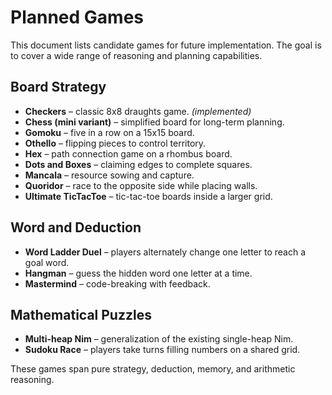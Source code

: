 # Planned Games

This document lists candidate games for future implementation. The goal is to cover a wide range of reasoning and planning capabilities.

## Board Strategy
 - **Checkers** – classic 8x8 draughts game. *(implemented)*
- **Chess (mini variant)** – simplified board for long-term planning.
- **Gomoku** – five in a row on a 15x15 board.
- **Othello** – flipping pieces to control territory.
- **Hex** – path connection game on a rhombus board.
- **Dots and Boxes** – claiming edges to complete squares.
- **Mancala** – resource sowing and capture.
- **Quoridor** – race to the opposite side while placing walls.
- **Ultimate TicTacToe** – tic-tac-toe boards inside a larger grid.

## Word and Deduction
- **Word Ladder Duel** – players alternately change one letter to reach a goal word.
- **Hangman** – guess the hidden word one letter at a time.
- **Mastermind** – code-breaking with feedback.

## Mathematical Puzzles
- **Multi-heap Nim** – generalization of the existing single-heap Nim.
- **Sudoku Race** – players take turns filling numbers on a shared grid.

These games span pure strategy, deduction, memory, and arithmetic reasoning.
